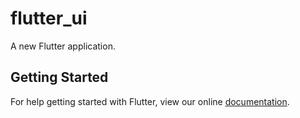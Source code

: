 # flutter_ui

A new Flutter application.

## Getting Started

For help getting started with Flutter, view our online
[documentation](https://flutter.io/).
